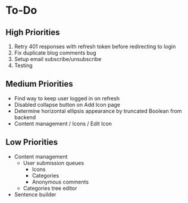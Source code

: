 # To-Do

## High Priorities

1. Retry 401 responses with refresh token before redirecting to login
1. Fix duplicate blog comments bug
1. Setup email subscribe/unsubscribe
1. Testing

## Medium Priorities

- Find way to keep user logged in on refresh
- Disabled collapse button on Add Icon page
- Determine horizontal ellipsis appearance by truncated Boolean from backend
- Content management / Icons / Edit Icon

## Low Priorities

- Content management
  - User submission queues
    - Icons
    - Categories
    - Anonymous comments
  - Categories tree editor
- Sentence builder
